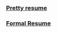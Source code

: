 ### [Pretty resume](https://superzombi.github.io/resume/?true)

### [Formal Resume](https://superzombi.github.io/resume/v2/)
